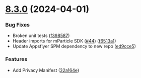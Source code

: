 # [8.3.0](https://github.com/mparticle-integrations/mparticle-apple-integration-appsflyer/compare/v8.2.3...v8.3.0) (2024-04-01)


### Bug Fixes

* Broken unit tests ([f398587](https://github.com/mparticle-integrations/mparticle-apple-integration-appsflyer/commit/f398587eb526965a6c0c3a46a8a157b49b30b1d7))
* Header imports for mParticle SDK ([#44](https://github.com/mparticle-integrations/mparticle-apple-integration-appsflyer/issues/44)) ([f6513a1](https://github.com/mparticle-integrations/mparticle-apple-integration-appsflyer/commit/f6513a116866875d020d67c72ebaada518dda24c))
* Update Appsflyer SPM dependency to new repo ([ed9cce5](https://github.com/mparticle-integrations/mparticle-apple-integration-appsflyer/commit/ed9cce558a5bab0d8193d573e14ef336af9ed07f))


### Features

* Add Privacy Manifest ([32a164e](https://github.com/mparticle-integrations/mparticle-apple-integration-appsflyer/commit/32a164ef6a21591c177473446e21e0ff47bf929b))
